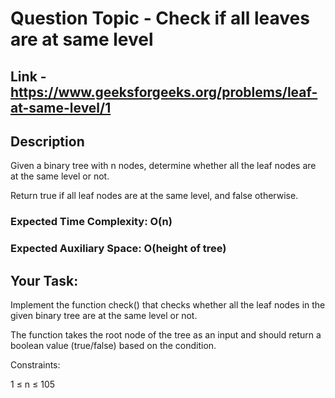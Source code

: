 # Question Topic - Check if all leaves are at same level


## Link - https://www.geeksforgeeks.org/problems/leaf-at-same-level/1

## Description

Given a binary tree with n nodes, determine whether all the leaf nodes are at the same level or not. 

Return true if all leaf nodes are at the same level, and false otherwise.


### Expected Time Complexity: O(n)

### Expected Auxiliary Space: O(height of tree)

## Your Task:

Implement the function check() that checks whether all the leaf nodes in the given binary tree are at the same level or not. 

The function takes the root node of the tree as an input and should return a boolean value (true/false) based on the condition.

Constraints:

1 ≤ n ≤ 105
